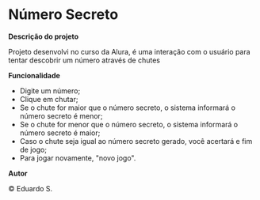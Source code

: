 <h1>Número Secreto</h1>

**Descrição do projeto**
<p>Projeto desenvolvi no curso da Alura, é uma interação com o usuário para tentar descobrir um número através de chutes</p>

**Funcionalidade**
- Digite um número;
- Clique em chutar;
- Se o chute for maior que o número secreto, o sistema informará o número secreto é menor;
- Se o chute for menor que o número secreto, o sistema informará o número secreto é maior;
- Caso o chute seja igual ao número secreto gerado, você acertará e fim de jogo;
- Para jogar novamente, "novo jogo".

**Autor**
<p>&copy Eduardo S.</p>